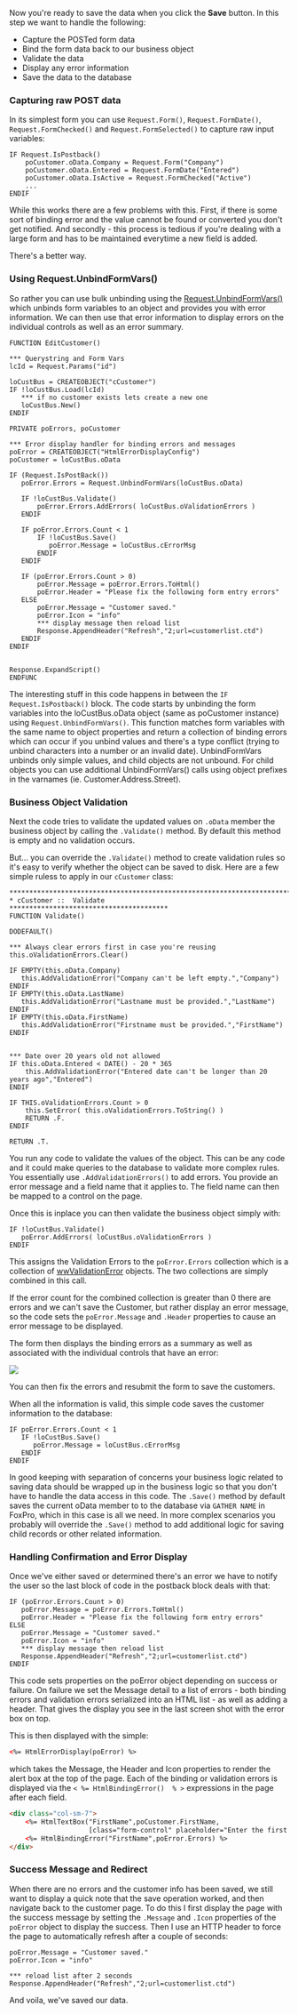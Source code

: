 ﻿Now you're ready to save the data when you click the **Save** button. In this step we want to handle the following:

* Capture the POSTed form data
* Bind the form data back to our business object
* Validate the data
* Display any error information
* Save the data to the database


### Capturing raw POST data
In its simplest form you can use `Request.Form()`, `Request.FormDate()`, `Request.FormChecked()` and `Request.FormSelected()` to capture raw input variables:

```foxpro
IF Request.IsPostback()
    poCustomer.oData.Company = Request.Form("Company")
    poCustomer.oData.Entered = Request.FormDate("Entered")
    poCustomer.oData.IsActive = Request.FormChecked("Active")
    ...
ENDIF
```

While this works there are a few problems with this. First, if there is some sort of binding error and the value cannot be found or converted you don't get notified. And secondly - this process is tedious if you're dealing with a large form and has to be maintained everytime a new field is added.

There's a better way.

### Using Request.UnbindFormVars()

So rather you can use bulk unbinding using the [Request.UnbindFormVars()](VFPS://Topic/_4FH15YHRR) which unbinds form variables to an object and provides you with error information. We can then use that error information to display errors on the individual controls as well as an error summary.

```foxpro
FUNCTION EditCustomer()

*** Querystring and Form Vars
lcId = Request.Params("id")

loCustBus = CREATEOBJECT("cCustomer")
IF !loCustBus.Load(lcId)
   *** if no customer exists lets create a new one
   loCustBus.New()  
ENDIF

PRIVATE poErrors, poCustomer

*** Error display handler for binding errors and messages
poError = CREATEOBJECT("HtmlErrorDisplayConfig")
poCustomer = loCustBus.oData

IF (Request.IsPostBack())
   poError.Errors = Request.UnbindFormVars(loCustBus.oData)

   IF !loCustBus.Validate()
       poError.Errors.AddErrors( loCustBus.oValidationErrors )
   ENDIF
   
   IF poError.Errors.Count < 1 
       IF !loCustBus.Save() 
	      poError.Message = loCustBus.cErrorMsg      
       ENDIF  
   ENDIF

   IF (poError.Errors.Count > 0)
       poError.Message = poError.Errors.ToHtml()
   	   poError.Header = "Please fix the following form entry errors"
   ELSE
       poError.Message = "Customer saved."
       poError.Icon = "info"
       *** display message then reload list
       Response.AppendHeader("Refresh","2;url=customerlist.ctd")
   ENDIF               
ENDIF
 

Response.ExpandScript()
ENDFUNC
```


The interesting stuff in this code happens in between the `IF Request.IsPostback()` block. The code starts by unbinding the form variables into the loCustBus.oData object (same as poCustomer instance) using `Request.UnbindFormVars()`. This function matches form variables with the same name to object properties and return a collection of binding errors which can occur if you unbind values and there's a type conflict (trying to unbind characters into a number or an invalid date). UnbindFormVars unbinds only simple values, and child objects are not unbound. For child objects you can use additional UnbindFormVars() calls using object prefixes in the varnames (ie. Customer.Address.Street).

### Business Object Validation
Next the code tries to validate the updated values on `.oData` member the business object by calling the `.Validate()` method. By default this method is empty and no validation occurs.

But... you can override the `.Validate()` method to create validation rules so it's easy to verify whether the object can be saved to disk. Here are a few simple ruless to apply in our `cCustomer` class:

```foxpro
************************************************************************
* cCustomer ::  Validate
****************************************
FUNCTION Validate()

DODEFAULT()

*** Always clear errors first in case you're reusing
this.oValidationErrors.Clear()

IF EMPTY(this.oData.Company)
   this.AddValidationError("Company can't be left empty.","Company")
ENDIF
IF EMPTY(this.oData.LastName)
   this.AddValidationError("Lastname must be provided.","LastName")
ENDIF
IF EMPTY(this.oData.FirstName)
   this.AddValidationError("Firstname must be provided.","FirstName")
ENDIF


*** Date over 20 years old not allowed
IF this.oData.Entered < DATE() - 20 * 365
	this.AddValidationError("Entered date can't be longer than 20 years ago","Entered")
ENDIF

IF THIS.oValidationErrors.Count > 0
	this.SetError( this.oValidationErrors.ToString() )
	RETURN .F.
ENDIF

RETURN .T.
```

You run any code to validate the values of the object. This can be any code and it could make queries to the database to validate more complex rules. You essentially use `.AddValidationErrors()` to add errors. You provide an error message and a field name that it applies to. The field name can then be mapped to a control on the page.

Once this is inplace you can then validate the business object simply with:

```FoxPro
IF !loCustBus.Validate()
   poError.AddErrors( loCustBus.oValidationErrors )
ENDIF
```

This assigns the Validation Errors to the `poError.Errors` collection which is a collection of [wwValidationError](VFPS://Topic/_4FH1DJRYR) objects. The two collections are simply combined in this call.

If the error count for the combined collection is greater than 0 there are errors and we can't save the Customer, but rather display an error message, so the code sets the `poError.Message` and `.Header` properties to cause an error message to be displayed.

The form then displays the binding errors as a summary as well as associated with the individual controls that have an error:

![](IMAGES/stepbystep/CustomerEdit_BindingErrors.png)

You can then fix the errors and resubmit the form to save the customers.

When all the information is valid, this simple code saves the customer information to the database:

```foxpro
IF poError.Errors.Count < 1 
   IF !loCustBus.Save() 
      poError.Message = loCustBus.cErrorMsg      
   ENDIF  
ENDIF
```

In good keeping with separation of concerns your business logic related to saving data should be wrapped up in the business logic so that you don't have to handle the data access in this code. The `.Save()` method by default saves the current oData member to to the database via `GATHER NAME` in FoxPro, which in this case is all we need. In more complex scenarios you probably will override the `.Save()` method to add additional logic for saving child records or other related information.

### Handling Confirmation and Error Display
Once we've either saved or determined there's an error we have to notify the user so the last block of code in the postback block deals with that:

```foxpro
IF (poError.Errors.Count > 0)
   poError.Message = poError.Errors.ToHtml()
   poError.Header = "Please fix the following form entry errors"
ELSE
   poError.Message = "Customer saved."
   poError.Icon = "info"
   *** display message then reload list
   Response.AppendHeader("Refresh","2;url=customerlist.ctd")
ENDIF               
```

This code sets properties on the poError object depending on success or failure. On failure we set the Message detail to a list of errors - both binding errors and validation errors serialized into an HTML list - as well as adding a header. That gives the display you see in the last screen shot with the error box on top.

This is then displayed with the simple:

```html
<%= HtmlErrorDisplay(poError) %>
```

which takes the Message, the Header and Icon properties to render the alert box at the top of the page. Each of the binding or validation errors is displayed via the `< %= HtmlBindingError()  % >` expressions in the page after each field. 

```html
<div class="col-sm-7">
    <%= HtmlTextBox("FirstName",poCustomer.FirstName,
                    [class="form-control" placeholder="Enter the first name"]) %>
    <%= HtmlBindingError("FirstName",poError.Errors) %>
</div>
```

### Success Message and Redirect
When there are no errors and the customer info has been saved, we still want to display a quick note that the save operation worked, and then navigate back to the customer page. To do this I first display the page with the success message by setting the `.Message` and `.Icon` properties of the `poError` object to display the success. Then I use an HTTP header to force the page to automatically refresh after a couple of seconds:

```foxpro
poError.Message = "Customer saved."
poError.Icon = "info"

*** reload list after 2 seconds
Response.AppendHeader("Refresh","2;url=customerlist.ctd")
```

And voila, we've saved our data.
